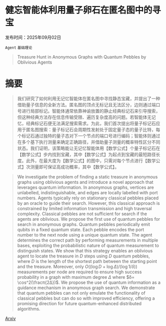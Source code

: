 # 健忘智能体利用量子卵石在匿名图中的寻宝

发布时间：2025年09月02日

`Agent` `基础理论`

> Treasure Hunt in Anonymous Graphs with Quantum Pebbles by Oblivious Agents

# 摘要

> 我们研究了如何利用无记忆智能体在匿名图中寻找静态宝藏，并提出了一种借助量子信息的全新方法。匿名图的顶点无标记且无法区分，边则通过端口号进行局部标记。智能体通常依靠神谕放置的静止经典标记石来引导搜索，但这种经典方法存在信息传输受限、遍历复杂度高的问题。若智能体无记忆，经典标记石便无法满足搜索需求。为此，我们首次提出将量子标记石应用于匿名图搜索：量子标记石会周期性发射处于固定量子态的量子比特，每个标记石通过独特的量子态对下一个节点的端口号进行编码；智能体则通过在多个基下执行测量来确定正确路径，并借助量子测量的概率特性区分不同状态。我们证明，该策略能让无记忆智能体用【数学公式】个量子标记石在【数学公式】步内找到宝藏，其中【数学公式】为起点到宝藏的最短路径长度。此外，在最大度为【数学公式】的图中，只需对每个节点进行【数学公式】次测量即可保证高成功概率，其中【数学公式】。

> We investigate the problem of finding a static treasure in anonymous graphs using oblivious agents and introduce a novel approach that leverages quantum information. In anonymous graphs, vertices are unlabelled, indistinguishable, and edges are locally labelled with port numbers. Agents typically rely on stationary classical pebbles placed by an oracle to guide their search. However, this classical approach is constrained by limited information transmission and high traversal complexity. Classical pebbles are not sufficient for search if the agents are oblivious. We propose the first use of quantum pebbles for search in anonymous graphs. Quantum pebbles periodically emit qubits in a fixed quantum state. Each pebble encodes the port number to the next node using a unique quantum state. The agent determines the correct path by performing measurements in multiple bases, exploiting the probabilistic nature of quantum measurement to distinguish states. We show that this strategy enables an oblivious agent to locate the treasure in $D$ steps using $D$ quantum pebbles, where $D$ is the length of the shortest path between the starting point and the treasure. Moreover, only $O((\log D + \log Δ)/(\log 1/δ))$ measurements per node are required to ensure high success probability in a graph with maximum degree $Δ$ where $δ= \cos^2(\fracπ{2Δ})$. We propose the use of quantum information as a guidance mechanism in anonymous graph search. We demonstrate that quantum pebbles can not only emulate the functionality of classical pebbles but can do so with improved efficiency, offering a promising direction for future quantum-enhanced distributed algorithms.

[Arxiv](https://arxiv.org/abs/2509.02909)